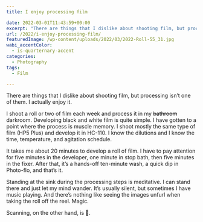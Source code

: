 ```yaml
---
title: I enjoy processing film

date: 2022-03-01T11:43:59+00:00
excerpt: "There are things that I dislike about shooting film, but processing isn't one of them. I actually enjoy it."
url: /2022/i-enjoy-processing-film/
featuredImage: /wp-content/uploads/2022/03/2022-Roll-55_31.jpg
wabi_accentColor:
  - is-quarternary-accent
categories:
  - Photography
tags:
  - Film

---
```

There are things that I dislike about shooting film, but processing isn&#8217;t one of them. I actually enjoy it.

I shoot a roll or two of film each week and process it in my <s>bathroom</s> darkroom. Developing black and white film is quite simple. I have gotten to a point where the process is muscle memory. I shoot mostly the same type of film (HP5 Plus) and develop it in HC-110. I know the dilutions and I know the time, temperature, and agitation schedule.

It takes me about 20 minutes to develop a roll of film. I have to pay attention for five minutes in the developer, one minute in stop bath, then five minutes in the fixer. After that, it&#8217;s a hands-off ten-minute wash, a quick dip in Photo-flo, and that&#8217;s it.

Standing at the sink during the processing steps is meditative. I can stand there and just let my mind wander. It&#8217;s usually silent, but sometimes I have music playing. And there&#8217;s nothing like seeing the images unfurl when taking the roll off the reel. Magic.

Scanning, on the other hand, is 🤬.